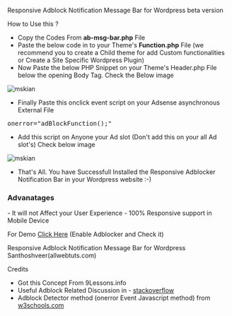 
Responsive Adblock Notification Message Bar for Wordpress beta version

How to Use this ?
- Copy the Codes From <b>ab-msg-bar.php</b> File
- Paste the below code in to your Theme's <b>Function.php</b> File (we recommend you to create a Child theme for add Custom functionalities or Create a Site Specific  Wordpress Plugin)
- Now Paste the below PHP Snippet on your Theme's Header.php File below the opening Body Tag. Check the Below image

<code><?php wp_after_body(); ?></code>

<img src="https://github.com/mskian/Responsive-Adblock-Notification-Message-Bar/blob/master/bbdy.jpg?raw=true" alt="mskian" />

- Finally Paste this onclick event script on your Adsense asynchronous External File
<pre>onerror="adBlockFunction();"</pre>
- Add this script on Anyone your Ad slot (Don't add this on your all Ad slot's) Check below image

<img src="https://github.com/mskian/Responsive-Adblock-Notification-Message-Bar/blob/master/add1.jpg?raw=true" alt="mskian" />

- That's All. You have Successfull Installed the Responsive Adblocker Notification Bar in your Wordpress website :-)  

<h3>Advanatages</h3>
- It will not Affect your User Experience
- 100% Responsive support in Mobile Device

For Demo <a href="http://www.myindianfestivals.com/blog/" target="_blank">Click Here</a> (Enable Adblocker and Check it)
 
Responsive Adblock Notification Message Bar for Wordpress Santhoshveer(allwebtuts.com)

Credits 

- Got this Concept From 9Lessons.info
- Useful Adblock Related Discussion in - <a href="http://stackoverflow.com/questions/4869154/how-to-detect-adblock-on-my-website" target="_blank" >stackoverflow</a>
- Adblock Detector method (onerror Event Javascript method) from <a href="http://www.w3schools.com/jsref/event_onerror.asp" target="_blank" >w3schools.com</a>

